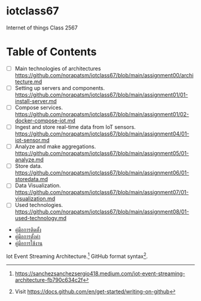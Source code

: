 # iotclass67
Internet of things Class 2567

# Table of Contents

- [ ] Main technologies of architectures https://github.com/norapatsm/iotclass67/blob/main/assignment00/architecture.md
- [ ] Setting up servers and components. https://github.com/norapatsm/iotclass67/blob/main/assignment01/01-install-server.md
- [ ] Compose services. https://github.com/norapatsm/iotclass67/blob/main/assignment01/02-docker-compose-iot.md
- [ ] Ingest and store real-time data from IoT sensors. https://github.com/norapatsm/iotclass67/blob/main/assignment04/01-iot-sensor.md
- [ ] Analyze and make aggregations. https://github.com/norapatsm/iotclass67/blob/main/assignment05/01-analyze.md
- [ ] Store data. https://github.com/norapatsm/iotclass67/blob/main/assignment06/01-storedata.md
- [ ] Data Visualization.  https://github.com/norapatsm/iotclass67/blob/main/assignment07/01-visualization.md
- [ ] Used technologies. https://github.com/norapatsm/iotclass67/blob/main/assignment08/01-used-technology.md

- [คู่มือการติดตั้ง](docs/setup.md)
- [คู่มือการตั้งค่า](docs/config.md)
- [คู่มือการใช้งาน](../README.md)


Iot Event Streaming Architecture.[^1]
GitHub format syntax[^2].

[^1]: https://sanchezsanchezsergio418.medium.com/iot-event-streaming-architecture-fb790c634c2f
[^2]: Visit https://docs.github.com/en/get-started/writing-on-github

